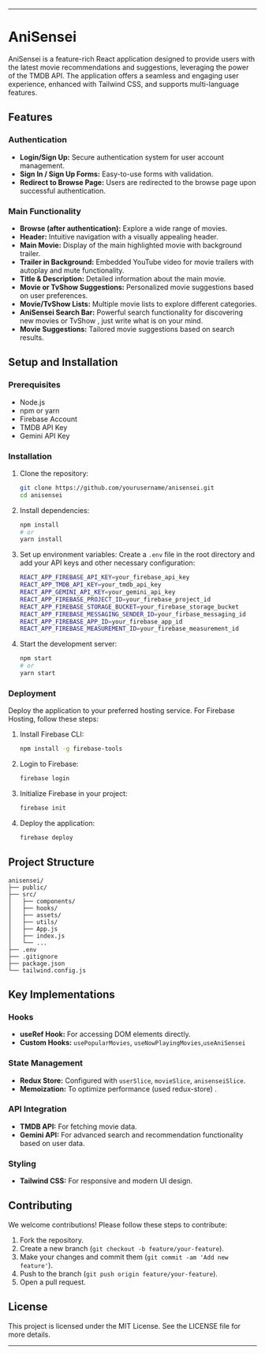 
---

# AniSensei

AniSensei is a feature-rich React application designed to provide users with the latest movie recommendations and suggestions, leveraging the power of the TMDB API. The application offers a seamless and engaging user experience, enhanced with Tailwind CSS, and supports multi-language features.

## Features

### Authentication
- **Login/Sign Up:** Secure authentication system for user account management.
- **Sign In / Sign Up Forms:** Easy-to-use forms with validation.
- **Redirect to Browse Page:** Users are redirected to the browse page upon successful authentication.

### Main Functionality
- **Browse (after authentication):** Explore a wide range of movies.
- **Header:** Intuitive navigation with a visually appealing header.
- **Main Movie:** Display of the main highlighted movie with background trailer.
- **Trailer in Background:** Embedded YouTube video for movie trailers with autoplay and mute functionality.
- **Title & Description:** Detailed information about the main movie.
- **Movie or TvShow Suggestions:** Personalized movie suggestions based on user preferences.
- **Movie/TvShow Lists:** Multiple movie lists to explore different categories.
- **AniSensei Search Bar:** Powerful search functionality for discovering new movies or TvShow , just write what is on your mind.
- **Movie Suggestions:** Tailored movie suggestions based on search results.


## Setup and Installation

### Prerequisites
- Node.js
- npm or yarn
- Firebase Account
- TMDB API Key
- Gemini API Key

### Installation
1. Clone the repository:
   ```bash
   git clone https://github.com/yourusername/anisensei.git
   cd anisensei
   ```

2. Install dependencies:
   ```bash
   npm install
   # or
   yarn install
   ```

3. Set up environment variables:
   Create a `.env` file in the root directory and add your API keys and other necessary configuration:
   ```bash
   REACT_APP_FIREBASE_API_KEY=your_firebase_api_key
   REACT_APP_TMDB_API_KEY=your_tmdb_api_key
   REACT_APP_GEMINI_API_KEY=your_gemini_api_key
   REACT_APP_FIREBASE_PROJECT_ID=your_firebase_project_id
   REACT_APP_FIREBASE_STORAGE_BUCKET=your_firebase_storage_bucket
   REACT_APP_FIREBASE_MESSAGING_SENDER_ID=your_firbase_messaging_id
   REACT_APP_FIREBASE_APP_ID=your_firebase_app_id
   REACT_APP_FIREBASE_MEASUREMENT_ID=your_firebase_measurement_id
   ```

4. Start the development server:
   ```bash
   npm start
   # or
   yarn start
   ```

### Deployment
Deploy the application to your preferred hosting service. For Firebase Hosting, follow these steps:
1. Install Firebase CLI:
   ```bash
   npm install -g firebase-tools
   ```

2. Login to Firebase:
   ```bash
   firebase login
   ```

3. Initialize Firebase in your project:
   ```bash
   firebase init
   ```

4. Deploy the application:
   ```bash
   firebase deploy
   ```

## Project Structure
```
anisensei/
├── public/
├── src/
│   ├── components/
│   ├── hooks/
│   ├── assets/
│   ├── utils/
│   ├── App.js
│   ├── index.js
│   └── ...
├── .env
├── .gitignore
├── package.json
└── tailwind.config.js
```

## Key Implementations

### Hooks
- **useRef Hook:** For accessing DOM elements directly.
- **Custom Hooks:** `usePopularMovies`, `useNowPlayingMovies`,`useAniSensei`

### State Management
- **Redux Store:** Configured with `userSlice`, `movieSlice`, `anisenseiSlice`.
- **Memoization:** To optimize performance (used redux-store) .

### API Integration
- **TMDB API:** For fetching movie data.
- **Gemini API:** For advanced search and recommendation functionality based on user data.

### Styling
- **Tailwind CSS:** For responsive and modern UI design.

## Contributing

We welcome contributions! Please follow these steps to contribute:
1. Fork the repository.
2. Create a new branch (`git checkout -b feature/your-feature`).
3. Make your changes and commit them (`git commit -am 'Add new feature'`).
4. Push to the branch (`git push origin feature/your-feature`).
5. Open a pull request.

## License

This project is licensed under the MIT License. See the LICENSE file for more details.

---

